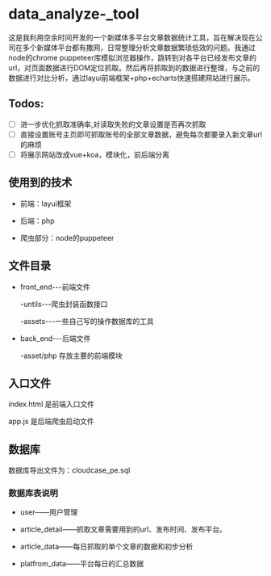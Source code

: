 # data_analyze-_tool

这是我利用空余时间开发的一个新媒体多平台文章数据统计工具，旨在解决现在公司在多个新媒体平台都有撒网，日常整理分析文章数据繁琐低效的问题。我通过node的chrome puppeteer库模拟浏览器操作，跳转到对各平台已经发布文章的url，对页面数据进行DOM定位抓取。然后再将抓取到的数据进行整理，与之前的数据进行对比分析，通过layui前端框架+php+echarts快速搭建网站进行展示。

## Todos:
- [ ] 进一步优化抓取准确率,对读取失败的文章设置是否再次抓取
- [ ] 直接设置账号主页即可抓取账号的全部文章数据，避免每次都要录入新文章url的麻烦
- [ ] 将展示网站改成vue+koa，模块化，前后端分离

## 使用到的技术

- 前端：layui框架

- 后端：php

- 爬虫部分：node的puppeteer

## 文件目录

- front_end---前端文件

  -untils---爬虫封装函数接口

  -assets---一些自己写的操作数据库的工具

- back_end---后端文件

  -asset/php 存放主要的前端模块

## 入口文件

index.html 是前端入口文件

app.js 是后端爬虫启动文件


## 数据库

数据库导出文件为：cloudcase_pe.sql

### 数据库表说明

- user——用户管理

- article_detail——抓取文章需要用到的url、发布时间、发布平台。

- article_data——每日抓取的单个文章的数据和初步分析

- platfrom_data——平台每日的汇总数据




